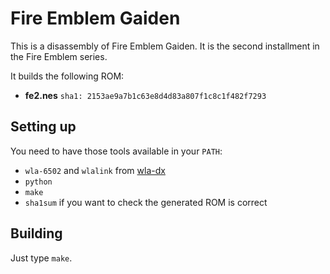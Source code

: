 # Fire Emblem Gaiden

This is a disassembly of Fire Emblem Gaiden. It is the second installment in the Fire Emblem series.

It builds the following ROM:

- **fe2.nes** `sha1: 2153ae9a7b1c63e8d4d83a807f1c8c1f482f7293`

## Setting up

You need to have those tools available in your `PATH`:
- `wla-6502` and `wlalink` from [wla-dx](https://github.com/vhelin/wla-dx)
- `python`
- `make`
- `sha1sum` if you want to check the generated ROM is correct

## Building

Just type `make`.
